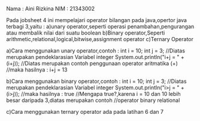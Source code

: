 Nama : Aini Rizkina
NIM : 21343002

 Pada jobsheet 4 ini mempelajari operator bilangan pada java,opertor java terbagi 3,yaitu : 
 a)unary operator,seperti operasi penambahan,pengurangan atau membalik nilai dari suatu boolean 
 b)Binary operator,Seperti arithmetic,relational,logical,bitwise,assignment operator 
 c)Ternary Operator

a)Cara menggunakan unary operator,contoh : int i = 10; int j = 3; //Diatas merupakan pendeklarasian Variabel integer System.out.println("i+j = " + (i+j)); //Diatas merupakan contoh penggunaan operator aritmatika (+) //maka hasilnya : i+j = 13

b)Cara menggunakan binary operator,contoh : int i = 10; int j = 3; //Diatas merupakan pendeklarasian Variabel integer System.out.println("i>j = " + (i>j)); //maka hasilnya : true //Mengapa true?,karena i = 10 dan 10 lebih besar daripada 3,diatas merupakan contoh //operator binary relational

c)Cara menggunakan ternary operator ada pada latihan 6 dan 7
